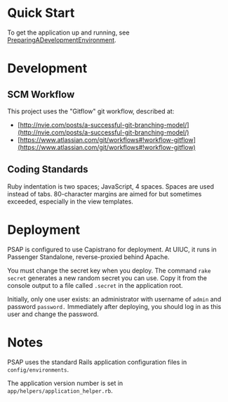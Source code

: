 # Quick Start

To get the application up and running, see [PreparingADevelopmentEnvironment](https://github.com/PresConsUIUC/PSAP/wiki/PreparingADevelopmentEnvironment).

# Development

## SCM Workflow

This project uses the "Gitflow" git workflow, described at:
* [http://nvie.com/posts/a-successful-git-branching-model/](http://nvie.com/posts/a-successful-git-branching-model/)
* [https://www.atlassian.com/git/workflows#!workflow-gitflow](https://www.atlassian.com/git/workflows#!workflow-gitflow)

## Coding Standards

Ruby indentation is two spaces; JavaScript, 4 spaces. Spaces are used instead
of tabs. 80-character margins are aimed for but sometimes exceeded, especially
in the view templates.

# Deployment

PSAP is configured to use Capistrano for deployment. At UIUC, it runs in
Passenger Standalone, reverse-proxied behind Apache.

You must change the secret key when you deploy. The command `rake secret`
generates a new random secret you can use. Copy it from the console output to
a file called `.secret` in the application root.

Initially, only one user exists: an administrator with username of `admin` and
password `password.` Immediately after deploying, you should log in as this
user and change the password.

# Notes

PSAP uses the standard Rails application configuration files in
`config/environments`.

The application version number is set in `app/helpers/application_helper.rb`.
